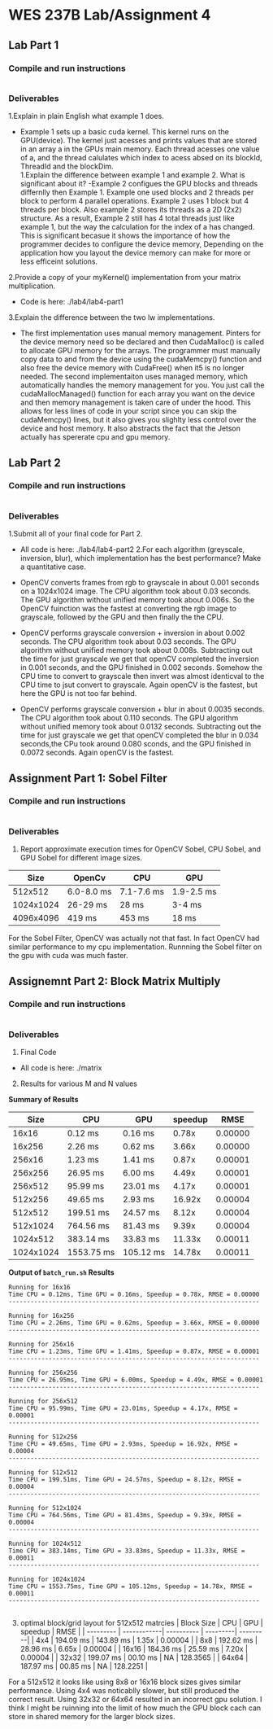 # WES 237B Lab/Assignment 4

## Lab Part 1
### Compile and run instructions
```
```
### Deliverables
1.Explain in plain English what example 1 does.
- Example 1 sets up a basic cuda kernel. This kernel runs on the GPU(device). The kernel just acesses and prints values that are stored in an array a in the GPUs main memory. Each thread acesses one value of a, and the thread calulates which index to acess absed on its blockId, ThreadId and the blockDim.   
1.Explain the difference between example 1 and example 2. What is significant about it?
-Example 2 configues the GPU blocks and threads differnlly then Example 1. Example one used blocks and 2 threads per block to perform 4 parallel operations. Example 2 uses 1 block but 4 threads per block. Also example 2 stores its threads as a 2D (2x2) structure. As a result, Example 2 still has 4 total threads just like example 1, but the way the calculation for the index of a has changed. This is significant becasue it shows the importance of how the programmer decides to configure the device memory, Depending on the application how you layout the device memory can make for more or less efficeint solutions. 

2.Provide a copy of your myKernel() implementation from your matrix multiplication.
- Code is here: ./lab4/lab4-part1

3.Explain the difference between the two lw implementations.
- The first implementation uses manual memory management. Pinters for the device memory need so be declared and then CudaMalloc() is called to allocate GPU memory for the arrays. The programmer must manually copy data to and from the device using the cudaMemcpy() function and also free the device memory with CudaFree() when it5 is no longer needed. The second implementaiton uses managed memory, which automatically handles the memory management for you. You just call the cudaMallocManaged() function for each array you want on the device and then memory management is taken care of under the hood. This allows for less lines of code in your script since you can skip the cudaMemcpy() lines, but it also gives you slighlty less control over the device and host memory. It also abstracts the fact that the Jetson actually has spererate cpu and gpu memory.


## Lab Part 2
### Compile and run instructions
```
```
### Deliverables
1.Submit all of your final code for Part 2.
- All code is here: ./lab4/lab4-part2
2.For each algorithm (greyscale, inversion, blur), which implementation has the best performance? Make a quantitative case.
- OpenCV converts frames from rgb to grayscale in about 0.001 seconds on a 1024x1024 image. The CPU algorithm took about 0.03 seconds. The GPU algorithm without unified memory took about 0.006s. So the OpenCV fuinction was the fastest at converting the rgb image to grayscale, followed by the GPU and then finally the the CPU. 

- OpenCV performs grayscale conversion + inversion in about 0.002 seconds. The CPU algorithm took about 0.03 seconds. The GPU algorithm without unified memory took about 0.008s. Subtracting out the time for just grayscale we get that openCV completed the inversion in 0.001 seconds, and the GPU finished in 0.002 seconds. Somehow the CPU time to convert to grayscale then invert was almost identicval to the CPU time to jsut convert to grayscale. Again openCV is the fastest, but here the GPU is not too far behind.

- OpenCV performs grayscale conversion + blur in about 0.0035 seconds. The CPU algorithm took about 0.110 seconds. The GPU algorithm without unified memory took about 0.0132 seconds. Subtracting out the time for just grayscale we get that openCV completed the blur in 0.034 seconds,the CPu took around 0.080 sconds,  and the GPU finished in 0.0072 seconds. Again openCV is the fastest.


## Assignment Part 1: Sobel Filter
### Compile and run instructions
```
```
### Deliverables
1. Report approximate execution times for OpenCV Sobel, CPU Sobel,  and GPU Sobel for different image sizes.

| Size      | OpenCv      | CPU        | GPU         |
| --------  | ----------- | ---------- | ----------- |
| 512x512   | 6.0-8.0 ms  | 7.1-7.6 ms | 1.9-2.5 ms  |
| 1024x1024 | 26-29 ms    | 28 ms      | 3-4 ms      |
| 4096x4096 | 419 ms      | 453 ms     | 18 ms       |

For the Sobel Filter, OpenCV was actually not that fast. In fact OpenCV had similar performance to my cpu implementation. Runnning the Sobel filter on the gpu with cuda was much faster.

## Assignemnt Part 2: Block Matrix Multiply
### Compile and run instructions
```
```
### Deliverables
1. Final Code
- All code is here: ./matrix
2. Results for various M and N values

**Summary of Results**

| Size       | CPU         | GPU        | speedup  | RMSE     |
| ---------  | ------------| ---------- | ---------| ---------|
| 16x16      |    0.12 ms  |   0.16 ms  |   0.78x  | 0.00000  |
| 16x256     |    2.26 ms  |   0.62 ms  |   3.66x  | 0.00000  |
| 256x16     |    1.23 ms  |   1.41 ms  |   0.87x  | 0.00001  |
| 256x256    |   26.95 ms  |   6.00 ms  |   4.49x  | 0.00001  |
| 256x512    |   95.99 ms  |  23.01 ms  |   4.17x  | 0.00001  |
| 512x256    |   49.65 ms  |   2.93 ms  |  16.92x  | 0.00004  |
| 512x512    |  199.51 ms  |  24.57 ms  |   8.12x  | 0.00004  |
| 512x1024   |  764.56 ms  |  81.43 ms  |   9.39x  | 0.00004  |
| 1024x512   |  383.14 ms  |  33.83 ms  |  11.33x  | 0.00011  |
| 1024x1024  | 1553.75 ms  | 105.12 ms  |  14.78x  | 0.00011  |

**Output of `batch_run.sh` Results**
```
Running for 16x16
Time CPU = 0.12ms, Time GPU = 0.16ms, Speedup = 0.78x, RMSE = 0.00000
---------------------------------------------------------------------

Running for 16x256
Time CPU = 2.26ms, Time GPU = 0.62ms, Speedup = 3.66x, RMSE = 0.00000
---------------------------------------------------------------------

Running for 256x16
Time CPU = 1.23ms, Time GPU = 1.41ms, Speedup = 0.87x, RMSE = 0.00001
---------------------------------------------------------------------

Running for 256x256
Time CPU = 26.95ms, Time GPU = 6.00ms, Speedup = 4.49x, RMSE = 0.00001
---------------------------------------------------------------------

Running for 256x512
Time CPU = 95.99ms, Time GPU = 23.01ms, Speedup = 4.17x, RMSE = 0.00001
---------------------------------------------------------------------

Running for 512x256
Time CPU = 49.65ms, Time GPU = 2.93ms, Speedup = 16.92x, RMSE = 0.00004
---------------------------------------------------------------------

Running for 512x512
Time CPU = 199.51ms, Time GPU = 24.57ms, Speedup = 8.12x, RMSE = 0.00004
---------------------------------------------------------------------

Running for 512x1024
Time CPU = 764.56ms, Time GPU = 81.43ms, Speedup = 9.39x, RMSE = 0.00004
---------------------------------------------------------------------

Running for 1024x512
Time CPU = 383.14ms, Time GPU = 33.83ms, Speedup = 11.33x, RMSE = 0.00011
---------------------------------------------------------------------

Running for 1024x1024
Time CPU = 1553.75ms, Time GPU = 105.12ms, Speedup = 14.78x, RMSE = 0.00011
---------------------------------------------------------------------


```
3. optimal block/grid layout for 512x512 matrcies
| Block Size | CPU         | GPU        | speedup  | RMSE     |
| ---------  | ------------| ---------- | ---------| ---------|
| 4x4        |  194.09 ms  | 143.89 ms  |   1.35x  | 0.00004  |
| 8x8        |  192.62 ms  |  28.96 ms  |   6.65x  | 0.00004  |
| 16x16      |  184.36 ms  |  25.59 ms  |   7.20x  | 0.00004  |
| 32x32      |  199.07 ms  |  00.10 ms  |   NA     | 128.3565 |
| 64x64      |  187.97 ms  |  00.85 ms  |   NA     | 128.2251 |

For a 512x512 it looks like using 8x8 or 16x16 block sizes gives similar performance. Using 4x4 was noticablly slower, but still produced the correct result. Using 32x32 or 64x64 resulted in an incorrect gpu solution. I think I might be ruinning into the limit of how much the GPU block cach can store in shared memory for the larger block sizes.  
